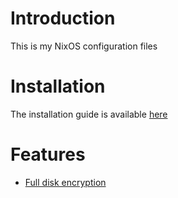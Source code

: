 # Introduction
This is my NixOS configuration files

# Installation
The installation guide is available [here](INSTALL.md)

# Features
* [Full disk encryption](https://nixos.wiki/wiki/Full_Disk_Encryption)